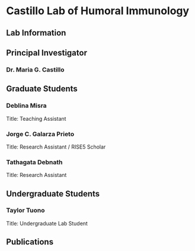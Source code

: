 # Castillo Lab of Humoral Immunology

## **Lab Information**

## **Principal Investigator**

### Dr. Maria G. Castillo

## **Graduate Students**

### Deblina Misra  
Title: Teaching Assistant

### Jorge C. Galarza Prieto
Title: Research Assistant / RISE5 Scholar

### Tathagata Debnath  
Title: Research Assistant

## **Undergraduate Students**

### Taylor Tuono  
Title: Undergraduate Lab Student

## **Publications**
